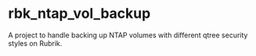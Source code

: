 # rbk_ntap_vol_backup
A project to handle backing up NTAP volumes with different qtree security styles on Rubrik.
